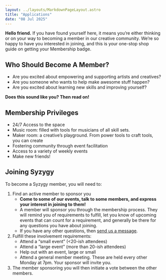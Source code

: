 ```yaml
---
layout: ../layouts/MarkdownPageLayout.astro
title: "Applications"
date: "08 Jul 2025"
---
```


**Hello friend.** If you have found yourself here, it means you’re either thinking or on your way to becoming a member in our creative community. We’re so happy to have you interested in joining, and this is your one-stop shop guide on getting your Membership badge.

## Who Should Become A Member?

* Are you excited about empowering and supporting artists and creatives?
* Are you someone who wants to help make awesome stuff happen?
* Are you excited about learning new skills and improving yourself?

**Does this sound like you? Then read on!**

## Membership Privileges

* 24/7 Access to the space
* Music room: filled with tools for musicians of all skill sets. 
* Maker room: a creative’s playground. From power tools to craft tools, you can create  
* Fostering  community through event facilitation
* Access to a variety of weekly events
* Make new friends!

## Joining Syzygy

To become a Syzygy member, you will need to:

1. Find an active member to sponsor you
    * **Come to some of our events, talk to some members, and express your interest in joining to them!**
    * A member will sponsor you through the membership process. They will remind you of requirements to fulfill, let you know of upcoming events that can count for a requirement, and generally be there for any questions you have about joining.
    * If you have any other questions, then [send us a message](mailto://someone@syzygysf.com).
2. Fulfill these involvement requirements:
    * Attend a “small event” (<20-ish attendees)
    * Attend a “large event” (more than 20-ish attendees)
    * Help out with an event, large or small
    * Attend a general member meeting. These are held every other Monday at 7pm. Your sponsor will invite you.
3. The member sponsoring you will then initiate a vote between the other members.


